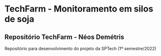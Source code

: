 # TechFarm - Monitoramento em silos de soja
## Repositório TechFarm - Néos Demétris
Repositório para desenvolvimento do projeto da SPTech (1º semestre/2022)


